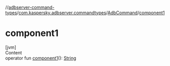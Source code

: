 //[adbserver-command-types](../../index.md)/[com.kaspersky.adbserver.commandtypes](../index.md)/[AdbCommand](index.md)/[component1](component1.md)



# component1  
[jvm]  
Content  
operator fun [component1](component1.md)(): [String](https://kotlinlang.org/api/latest/jvm/stdlib/kotlin/-string/index.html)  



